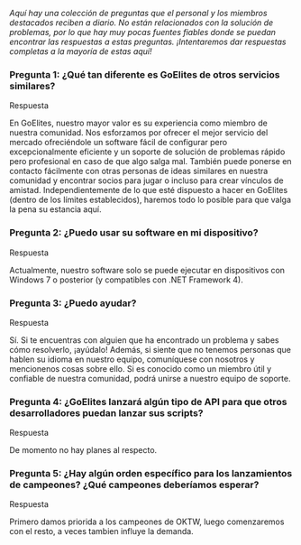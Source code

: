 *Aquí hay una colección de preguntas que el personal y los miembros destacados reciben a diario. No están relacionados con la solución de problemas, por lo que hay muy pocas fuentes fiables donde se puedan encontrar las respuestas a estas preguntas. ¡Intentaremos dar respuestas completas a la mayoría de estas aquí!*


### Pregunta 1: ¿Qué tan diferente es GoElites de otros servicios similares?
<div class="admonition tip">
<p class="first admonition-title">Respuesta</p>
<p class="last">
En GoElites, nuestro mayor valor es su experiencia como miembro de nuestra comunidad. Nos esforzamos por ofrecer el mejor servicio del mercado ofreciéndole un software fácil de configurar pero excepcionalmente eficiente y un soporte de solución de problemas rápido pero profesional en caso de que algo salga mal. También puede ponerse en contacto fácilmente con otras personas de ideas similares en nuestra comunidad y encontrar socios para jugar o incluso para crear vínculos de amistad. Independientemente de lo que esté dispuesto a hacer en GoElites (dentro de los límites establecidos), haremos todo lo posible para que valga la pena su estancia aquí.
</p>
</div>

### Pregunta 2: ¿Puedo usar su software en mi dispositivo?
<div class="admonition tip">
<p class="first admonition-title">Respuesta</p>
<p class="last">
Actualmente, nuestro software solo se puede ejecutar en dispositivos con Windows 7 o posterior (y compatibles con .NET Framework 4).
</p>
</div>

### Pregunta 3: ¿Puedo ayudar?
<div class="admonition tip">
<p class="first admonition-title">Respuesta</p>
<p class="last">
Sí. Si te encuentras con alguien que ha encontrado un problema y sabes cómo resolverlo, ¡ayúdalo! Además, si siente que no tenemos personas que hablen su idioma en nuestro equipo, comuníquese con nosotros y mencionenos cosas sobre ello. Si es conocido como un miembro útil y confiable de nuestra comunidad, podrá unirse a nuestro equipo de soporte.
</p>
</div>

### Pregunta 4: ¿GoElites lanzará algún tipo de API para que otros desarrolladores puedan lanzar sus scripts?
<div class="admonition tip">
<p class="first admonition-title">Respuesta</p>
<p class="last">
De momento no hay planes al respecto.
</p>
</div>

### Pregunta 5: ¿Hay algún orden específico para los lanzamientos de campeones? ¿Qué campeones deberíamos esperar?
<div class="admonition tip">
<p class="first admonition-title">Respuesta</p>
<p class="last">
Primero damos priorida a los campeones de OKTW, luego comenzaremos con el resto, a veces tambien influye la demanda. 
</p>
</div>
